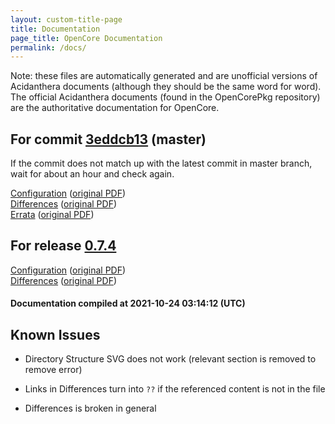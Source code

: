 ```yaml
---
layout: custom-title-page
title: Documentation
page_title: OpenCore Documentation
permalink: /docs/
---
```

Note: these files are automatically generated and are unofficial versions of Acidanthera documents (although they should be the same word for word). The official Acidanthera documents (found in the OpenCorePkg repository) are the authoritative documentation for OpenCore.

## For commit [3eddcb13](https://github.com/acidanthera/OpenCorePkg/tree/3eddcb13451620d3074b40d2fbcdb0b3df553566) (master)

If the commit does not match up with the latest commit in master branch, wait for about an hour and check again.

[Configuration](latest/Configuration.html) ([original PDF](https://github.com/acidanthera/OpenCorePkg/blob/3eddcb13451620d3074b40d2fbcdb0b3df553566/Docs/Configuration.pdf))
<br>
[Differences](latest/Differences.html) ([original PDF](https://github.com/acidanthera/OpenCorePkg/blob/3eddcb13451620d3074b40d2fbcdb0b3df553566/Docs/Differences/Differences.pdf))
<br>
[Errata](latest/Errata.html) ([original PDF](https://github.com/acidanthera/OpenCorePkg/blob/3eddcb13451620d3074b40d2fbcdb0b3df553566/Docs/Errata/Errata.pdf))

## For release [0.7.4](https://github.com/acidanthera/OpenCorePkg/tree/0.7.4)

[Configuration](release/Configuration.html) ([original PDF](https://github.com/acidanthera/OpenCorePkg/blob/0.7.4/Docs/Configuration.pdf))
<br>
[Differences](release/Differences.html) ([original PDF](https://github.com/acidanthera/OpenCorePkg/blob/0.7.4/Docs/Differences/Differences.pdf))

#### Documentation compiled at 2021-10-24 03:14:12 (UTC)

## Known Issues

* Directory Structure SVG does not work (relevant section is removed to remove error)

* Links in Differences turn into `??` if the referenced content is not in the file

* Differences is broken in general
